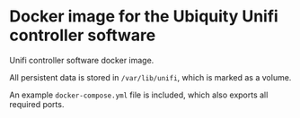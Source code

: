 # Docker image for the Ubiquity Unifi controller software

Unifi controller software docker image.

All persistent data is stored in `/var/lib/unifi`, which is marked as a volume.

An example `docker-compose.yml` file is included, which also exports all required ports.

